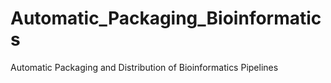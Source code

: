 # Automatic_Packaging_Bioinformatics
Automatic Packaging and Distribution of Bioinformatics Pipelines
